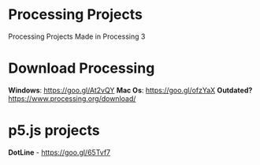 # Processing Projects
Processing Projects Made in Processing 3
# Download Processing
**Windows**: https://goo.gl/At2vQY
**Mac Os**: https://goo.gl/ofzYaX
**Outdated?** https://www.processing.org/download/
# p5.js projects
**DotLine** - https://goo.gl/65Tvf7
